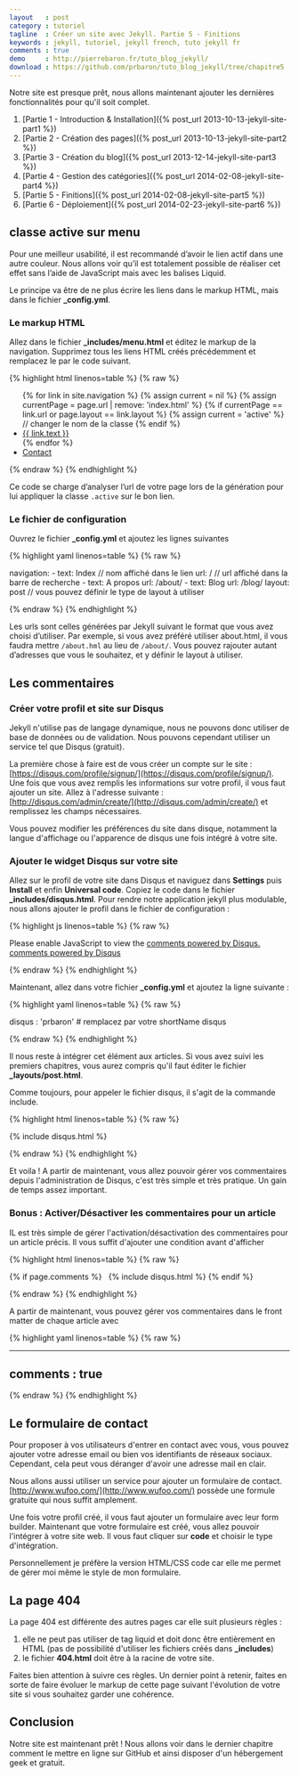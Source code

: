 ```yaml
---
layout   : post
category : tutoriel
tagline  : Créer un site avec Jekyll. Partie 5 - Finitions
keywords : jekyll, tutoriel, jekyll french, tuto jekyll fr
comments : true
demo     : http://pierrebaron.fr/tuto_blog_jekyll/
download : https://github.com/prbaron/tuto_blog_jekyll/tree/chapitre5
---
```


Notre site est presque prêt, nous allons maintenant ajouter les dernières fonctionnalités pour qu'il soit complet.

  1. [Partie 1 - Introduction & Installation]({% post_url 2013-10-13-jekyll-site-part1 %})
  2. [Partie 2 - Création des pages]({% post_url 2013-10-13-jekyll-site-part2 %})
  3. [Partie 3 - Création du blog]({% post_url 2013-12-14-jekyll-site-part3 %})
  4. [Partie 4 - Gestion des catégories]({% post_url 2014-02-08-jekyll-site-part4 %})
  5. [Partie 5 - Finitions]({% post_url 2014-02-08-jekyll-site-part5 %})
  6. [Partie 6 - Déploiement]({% post_url 2014-02-23-jekyll-site-part6 %})

## classe active sur menu
Pour une meilleur usabilité, il est recommandé d’avoir le lien actif dans une autre couleur. Nous allons voir qu’il est totalement possible de réaliser cet effet sans l’aide de JavaScript mais avec les balises Liquid.

Le principe va être de ne plus écrire les liens dans le markup HTML, mais dans le fichier **_config.yml**.

### Le markup HTML
Allez dans le fichier **_includes/menu.html** et éditez le markup de la navigation. Supprimez tous les liens HTML créés précédemment et remplacez le par le code suivant.

{% highlight html linenos=table %}
{% raw %}

<ul class="nav navbar-nav">
    {% for link in site.navigation %}
        {% assign current = nil %}
        {% assign currentPage = page.url | remove: 'index.html' %}
        {% if currentPage == link.url or page.layout == link.layout %}
            {% assign current = 'active' %} // changer le nom de la classe
        {% endif %}
        <li class="{{current}}"><a href="{{site.url}}{{ link.url }}">{{ link.text }}</a></li>
    {% endfor %}
    <li><a href="mailto:exemple@exemple.com">Contact</a></li>
</ul>

{% endraw %}
{% endhighlight %}

Ce code se charge d’analyser l’url de votre page lors de la génération pour lui appliquer la classe ``.active`` sur le bon lien.

### Le fichier de configuration

Ouvrez le fichier **_config.yml** et ajoutez les lignes suivantes

{% highlight yaml linenos=table %}
{% raw %}

navigation:
    - text: Index       // nom affiché dans le lien
      url: /            // url affiché dans la barre de recherche
    - text: A propos
      url: /about/
    - text: Blog
      url: /blog/
      layout: post      // vous pouvez définir le type de layout à utiliser

{% endraw %}
{% endhighlight %}

Les urls sont celles générées par Jekyll suivant le format que vous avez choisi d’utiliser. Par exemple, si vous avez préféré utiliser about.html, il vous faudra mettre ``/about.hml`` au lieu de ``/about/``. Vous pouvez rajouter autant d’adresses que vous le souhaitez, et y définir le layout à utiliser.

## Les commentaires

### Créer votre profil et site sur Disqus
Jekyll n'utilise pas de langage dynamique, nous ne pouvons donc utiliser de base de données ou de validation. Nous pouvons cependant utiliser un service tel que Disqus (gratuit).

La première chose à faire est de vous créer un compte sur le site : [https://disqus.com/profile/signup/](https://disqus.com/profile/signup/). Une fois que vous avez remplis les informations sur votre profil, il vous faut ajouter un site. Allez à l'adresse suivante : [http://disqus.com/admin/create/](http://disqus.com/admin/create/) et remplissez les champs nécessaires.

Vous pouvez modifier les préférences du site dans disque, notamment la langue d'affichage ou l'apparence de disqus une fois intégré à votre site.

### Ajouter le widget Disqus sur votre site

Allez sur le profil de votre site dans Disqus et naviguez dans **Settings** puis **Install** et enfin **Universal code**. Copiez le code dans le fichier **_includes/disqus.html**. Pour rendre notre application jekyll plus modulable, nous allons ajouter le profil dans le fichier de configuration :

{% highlight js linenos=table %}
{% raw %}

<div id="disqus_thread"></div>
<script type="text/javascript">
    /* * * CONFIGURATION VARIABLES: EDIT BEFORE PASTING INTO YOUR WEBPAGE * * */
    var disqus_shortname = '{{ site.disqus }}'; // required: replace example with your forum shortname

    /* * * DON'T EDIT BELOW THIS LINE * * */
    (function() {
        var dsq = document.createElement('script'); dsq.type = 'text/javascript'; dsq.async = true;
        dsq.src = '//' + disqus_shortname + '.disqus.com/embed.js';
        (document.getElementsByTagName('head')[0] || document.getElementsByTagName('body')[0]).appendChild(dsq);
    })();
</script>
<noscript>Please enable JavaScript to view the <a href="http://disqus.com/?ref_noscript">comments powered by Disqus.</a></noscript>
<a href="http://disqus.com" class="dsq-brlink">comments powered by <span class="logo-disqus">Disqus</span></a>


{% endraw %}
{% endhighlight %}

Maintenant, allez dans votre fichier **_config.yml** et ajoutez la ligne suivante :

{% highlight yaml linenos=table %}
{% raw %}

disqus : 'prbaron' # remplacez par votre shortName disqus

{% endraw %}
{% endhighlight %}

Il nous reste à intégrer cet élément aux articles. Si vous avez suivi les premiers chapitres, vous aurez compris qu'il faut éditer le fichier **_layouts/post.html**.

Comme toujours, pour appeler le fichier disqus, il s'agit de la commande include.

{% highlight html linenos=table %}
{% raw %}

{% include disqus.html %}

{% endraw %}
{% endhighlight %}

Et voila ! A partir de maintenant, vous allez pouvoir gérer vos commentaires depuis l'administration de Disqus, c'est très simple et très pratique. Un gain de temps assez important.

### Bonus : Activer/Désactiver les commentaires pour un article

IL est très simple de gérer l'activation/désactivation des commentaires pour un article précis. Il vous suffit d'ajouter une condition avant d'afficher

{% highlight html linenos=table %}
{% raw %}

{% if page.comments %}
    &nbsp;
    {% include disqus.html %}
{% endif %}

{% endraw %}
{% endhighlight %}

A partir de maintenant, vous pouvez gérer vos commentaires dans le front matter de chaque article avec

{% highlight yaml linenos=table %}
{% raw %}

---
comments : true
---

{% endraw %}
{% endhighlight %}

## Le formulaire de contact
Pour proposer à vos utilisateurs d'entrer en contact avec vous, vous pouvez ajouter votre adresse email ou bien vos identifiants de réseaux sociaux. Cependant, cela peut vous déranger d'avoir une adresse mail en clair.

Nous allons aussi utiliser un service pour ajouter un formulaire de contact. [http://www.wufoo.com/](http://www.wufoo.com/) possède une formule gratuite qui nous suffit amplement.

Une fois votre profil créé, il vous faut ajouter un formulaire avec leur form builder. Maintenant que votre formulaire est créé, vous allez pouvoir l'intégrer à votre site web. Il vous faut cliquer sur **code** et choisir le type d'intégration.

Personnellement je préfère la version HTML/CSS code car elle me permet de gérer moi même le style de mon formulaire.


## La page 404
La page 404 est différente des autres pages car elle suit plusieurs règles :

  1. elle ne peut pas utiliser de tag liquid et doit donc être entièrement en HTML (pas de possibilité d'utiliser les fichiers créés dans **_includes**)
  2. le fichier **404.html** doit être à la racine de votre site.

Faites bien attention à suivre ces règles. Un dernier point à retenir, faites en sorte de faire évoluer le markup de cette page suivant l'évolution de votre site si vous souhaitez garder une cohérence.

## Conclusion
Notre site est maintenant prêt ! Nous allons voir dans le dernier chapitre comment le mettre en ligne sur GitHub et ainsi disposer d'un hébergement geek et gratuit.